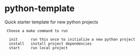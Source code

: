 # python-template

Quick starter template for new python projects

```
 Choose a make command to run

  init      run this once to initialize a new python project
  install   install project dependencies
  start     run local project
```
